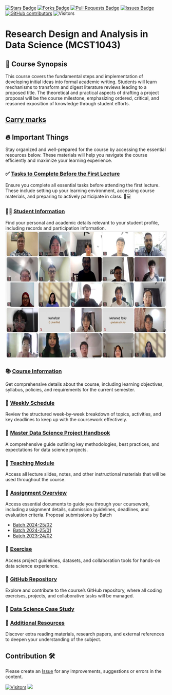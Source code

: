 <a href="https://github.com/drshahizan/research-design/stargazers"><img src="https://img.shields.io/github/stars/drshahizan/research-design" alt="Stars Badge"/></a>
<a href="https://github.com/drshahizan/research-design/network/members"><img src="https://img.shields.io/github/forks/drshahizan/research-design" alt="Forks Badge"/></a>
<a href="https://github.com/drshahizan/research-design/pulls"><img src="https://img.shields.io/github/issues-pr/drshahizan/research-design" alt="Pull Requests Badge"/></a>
<a href="https://github.com/drshahizan/research-design"><img src="https://img.shields.io/github/issues/drshahizan/research-design" alt="Issues Badge"/></a>
<a href="https://github.com/drshahizan/research-design/graphs/contributors"><img alt="GitHub contributors" src="https://img.shields.io/github/contributors/drshahizan/research-design?color=2b9348"></a>
![Visitors](https://api.visitorbadge.io/api/visitors?path=https%3A%2F%2Fgithub.com%2Fdrshahizan%2BDM&labelColor=%23d9e3f0&countColor=%23697689&style=flat)


# Research Design and Analysis in Data Science (MCST1043)

## 📖 Course Synopsis
This course covers the fundamental steps and implementation of developing initial ideas into formal academic writing. Students will learn mechanisms to transform and digest literature reviews leading to a proposed title. The theoretical and practical aspects of drafting a project proposal will be the course milestone, emphasizing ordered, critical, and reasoned exposition of knowledge through student efforts.

## [Carry marks](https://github.com/drshahizan/research-design/blob/main/images/carrymarks%20RD%2024252.pdf)

## 🔥 Important Things
Stay organized and well-prepared for the course by accessing the essential resources below. These materials will help you navigate the course efficiently and maximize your learning experience.  

### ✅ **[Tasks to Complete Before the First Lecture](./24252/materials/tasks.md)**  
Ensure you complete all essential tasks before attending the first lecture. These include setting up your learning environment, accessing course materials, and preparing to actively participate in class. 📝💻  

### 🧑‍🎓 **[Student Information](./24252/student/)**  
Find your personal and academic details relevant to your student profile, including records and participation information.  
 <img src="images/RD.jpg" alt="Dr Shahizan SLR"  height="400">


### 📚 **[Course Information](./images/CI%20MCSD1043%20RM%20Data%20Science%20Sem24252.pdf)**  
Get comprehensive details about the course, including learning objectives, syllabus, policies, and requirements for the current semester.  

### 📅 **[Weekly Schedule](./24252/materials/schedule.md)**  
Review the structured week-by-week breakdown of topics, activities, and key deadlines to keep up with the coursework effectively.  

### 📄 **[Master Data Science Project Handbook](./images/Project%20Handbook.pdf)**  
A comprehensive guide outlining key methodologies, best practices, and expectations for data science projects.  

### 📂 **[Teaching Module](./materials/slides.md)**  
Access all lecture slides, notes, and other instructional materials that will be used throughout the course.  
 
### 📝 **[Assignment Overview](./24252/assignment)**
Access essential documents to guide you through your coursework, including assignment details, submission guidelines, deadlines, and evaluation criteria. Proposal submissions by Batch
- [Batch 2024-25/02](./24252/proposal/readme.md)
- [Batch 2024-25/01](./proposal/proposal_2.md)  
- [Batch 2023-24/02](./proposal/readme.md)
      
### 📝 **[Exercise](./exercise)**  
Access project guidelines, datasets, and collaboration tools for hands-on data science experience.  

### 🧠 **[GitHub Repository]()**  
Explore and contribute to the course’s GitHub repository, where all coding exercises, projects, and collaborative tasks will be managed.  

### 📝 [Data Science Case Study](https://github.com/drshahizan/research-design/blob/main/materials/ds-resource.md)

### 📝 **[Additional Resources]()**  
Discover extra reading materials, research papers, and external references to deepen your understanding of the subject. 

## Contribution 🛠️
Please create an [Issue](https://github.com/drshahizan/research-design/issues) for any improvements, suggestions or errors in the content.

[![Visitors](https://api.visitorbadge.io/api/visitors?path=https%3A%2F%2Fgithub.com%2Fdrshahizan&labelColor=%23697689&countColor=%23555555&style=plastic)](https://visitorbadge.io/status?path=https%3A%2F%2Fgithub.com%2Fdrshahizan)
![](https://hit.yhype.me/github/profile?user_id=81284918)

